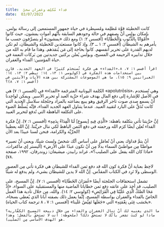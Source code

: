 ```yaml
---
title:  فداء مُكلِف وغفران سخيّ
date:  03/07/2023
---
```


كانت الخطيئة قوَّة مُظلِمة ومُسيطرة في حياة جمهور المستمعين إلى رسالة بولس. بإمكان بولس أنْ يصفهم في حالة وجودهم السابقة بأنَّهم أموات يمشون، حيث كانوا «أَمْوَاتًا بِالذُّنُوبِ وَالْخَطَايَا» (أفسس ٢: ١) ومع ذلك «يمشون» أو يتصرَّفون حسب ما يأمرهم به الشيطان (أفسس ٢: ١ ــ ٣). وإذ كانوا مستعبَدين للخطيئة والشيطان، لم تكن لديهم القدرة على تحرير أنفسهم. كانوا بحاجة إلى مَن يُنقذهم. وهذا ما قام به الله من خلال تدابيره الرحيمة في المسيح، وبولس يُعلن بركتين جديدتين مِن بَركات النعمة في حياة المؤمنين: الفداء والغفران.

`اقرأ أفسس ١: ٧، ٨.«الفداء» هي فكرة تُستخدَم كثيرًا في العهد الجديد. قارِن بين استخدامات هذه الفكرة في (كولوسي ١: ١٣، ١٤؛ تيطس ٢: ١٣، ١٤؛ العبرانيين ٩: ١٥). ما هي الموضوعات المشتركة بين هذه الآيات والآيتين في (أفسس ١: ٧، ٨)؟`

الكلمة اليونانية المترجَمة «الفداء» في (أفسس ١: ٧) هي «apolutrōsis»، وهي تُستخدم في الأصل للإشارة إلى دفع المال بهدف شراء حرِّية العبد أو تحرير الأسير. ويمكن لواحِدنا أنْ يسمع صدى صوت تاجر الرقيق وهو يبيع بضاعته بالمزاد وجلجلة سلاسل الحديد التي كانت تُدَقُّ على البارد لتقييد العبيد. عندما يتناول العهد الجديد الفداء، فإنَّه يُسلِّط الضوء على التكلفة الباهظة التي تُدفع لتحرير العبيد.

إنَّ حرَّيتنا تأتي بتكلفة باهظة: «الَّذِي فِيهِ [يسوع] لَنَا الْفِدَاءُ بِدَمِهِ» (أفسس ١: ٧). إنَّ فكرة الفداء تُعلِن أيضًا كرَم الله ورحمته في دفع الثمن الباهظ لكي ننال حريَّتنا. إنَّ الله يعطينا الحرِّيِّة والكرامة، فنحن لسنا عبيدًا بعد الآن!

«أنْ يتمَّ فداؤك يعني أنْ تُعامَل على أساس أنَّك شخصٌ ولستَ شيئًا، ويعني أنْ تصير مواطنًا مِن مواطنيّ السماء بدلًا مِن أنْ تكون عبدًا على الأرض» (أليستر إي ماكغراث، «ماذا كان الله يفعل على الصليب؟»، غراند رابيدز، ميشيغان: زوندرفان، ١٩٩٢، صفحة ٧٨).

لاحِظ بعناية أنَّ فكرة كون الله قد دفع ثمن الفداء للشيطان هي فكرة تأتي مِن العصور الوسطى ولا تَرِد في الكتاب المقدَّس. إنَّ الله لا يدين للشيطان بشيء، ولم يدفع له شيئًا.

تشمل استحقاقات الجلجثة أيضًا «غُفرَانَ الخَطَايَا» (أفسس ١: ٧). إنَّ المسيح، على الصليب، قد أخذ على عاتقه دفع ثمن خطايانا الماضية منها والمستقبلية على السواء، «إِذْ مَحَا الصَّكَّ الَّذِي عَلَيْنَا فِي الْفَرَائِضِ» (كولوسي ٢: ١٤). والله، مِن خلال تأدية هذا العمل الخاصّ بالفداء والغفران بواسطة المسيح، إنَّما يعمل ذلك بصفته أبانا الذي يُعطي بسخاء، «بحَسَب غِنَى نِعْمَتِهِ» التي «جَعَلَها تَفِيْضُ عَلَينا» (أفسس ١: ٧ ، ٨ ترجمة كتاب الحياة).

`ما الذي يعنيه لك أنْ تنال الغفران والفداء مِن خلال ذبيحة المسيح الكفَّارية؟ ماذا لو كنتَ تشعر بأنَّك لا تستحقُّ ذلك؟ (ملحوظة: أنت لا تستحقّ بالفعل؛ وهذا هو الهدف الأساسي مِن الصليب).`